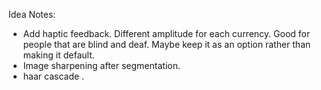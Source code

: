 Idea Notes:

* Add haptic feedback. Different amplitude for each currency. Good for people that are blind and deaf. Maybe keep it as an option rather than making it default.
* Image sharpening after segmentation.
* haar cascade .
